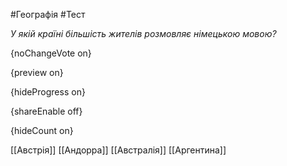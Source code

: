 #Географія #Тест

*У якій країні більшість жителів розмовляє німецькою мовою?*

{noChangeVote on}

{preview on}

{hideProgress on}

{shareEnable off}

{hideCount on}

[[Австрія]]
[[Андорра]]
[[Австралія]]
[[Аргентина]]
